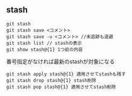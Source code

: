 ## stash
```
git stash
git stash save <コメント>
git stash save -u <コメント> //未追跡も退避
git stash list // stashの表示
git show stash@{1} 1つ前の内容
```

番号指定がなければ最新のstashが対象になる
```
git stash apply stash@{1} 適用させてstashも残す
git stash drop stash@{1} stash削除
git stash pop stash@{1} 適用させてstash削除
```

